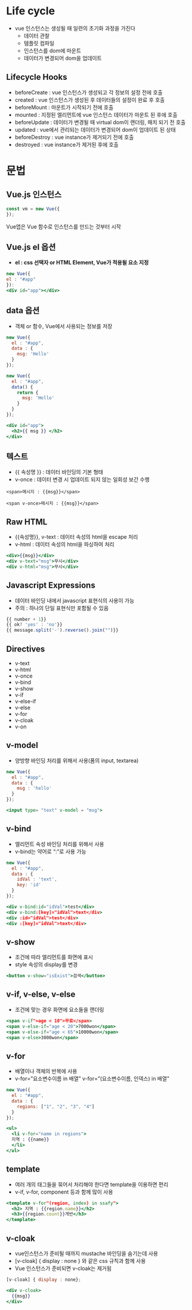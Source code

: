 # Life cycle

- vue 인스턴스는 생성될 때 일련의 초기화 과정을 가진다
    - 데이터 관찰
    - 템플릿 컴파일
    - 인스턴스를 dom에 마운트
    - 데이터가 변경되어 dom을 업데이트

## Lifecycle Hooks

- beforeCreate : vue 인스턴스가 생성되고 각 정보의 설정 전에 호출
- created : vue 인스턴스가 생성된 후 데이터들의 설정이 완료 후 호출
- beforeMount : 마운트가 시작되기 전에 호출
- mounted : 지정된 엘리먼트에 vue 인스턴스 데이터가 마운트 된 후에 호출
- beforeUpdate : 데이터가 변경될 때 virtual dom이 랜더링, 패치 되기 전 호출
- updated : vue에서 관리되는 데이터가 변경되어 dom이 업데이트 된 상태
- beforeDestroy : vue instance가 제거되기 전에 호출
- destroyed : vue instance가 제거된 후에 호출

# 문법

## Vue.js 인스턴스

```jsx
const vm = new Vue({
});

```

Vue앱은 Vue 함수로 인스턴스를 만드는 것부터 시작

## Vue.js el 옵션

- **el : css 선택자 or HTML Element, Vue가 적용될 요소 지정**

```jsx
new Vue({
el : "#app"
}):
<div id="app"></div>
```

## data 옵션

- 객체 or 함수, Vue에서 사용되는 정보를 저장

```jsx
new Vue({
  el : "#app",
  data : {
    msg: 'Hello'
  }
});

new Vue({
  el : "#app",
  data() {
    return {
      msg: 'Hello'
    }
  }
});

<div id="app">
  <h2>{{ msg }} </h2>
</div>
```

## 텍스트

- {{ 속성명 }} : 데이터 바인딩의 기본 형태
- v-once : 데이터 변경 시 업데이트 되지 않는 일회성 보간 수행

`<span>메시지 : {{msg}}</span>`

`<span v-once>메시지 : {{msg}}</span>`

## Raw HTML

- {{속성명}}, v-text : 데이터 속성의 html을 escape 처리
- v-html : 데이터 속성의 html을 파싱하여 처리

```jsx
<div>{{msg}}</div>
<div v-text="msg">무시</div>
<div v-html="msg">무시</div>
```

## Javascript Expressions

- 데이터 바인딩 내에서 javascript 표현식의 사용이 가능
- 주의 : 하나의 단일 표현식만 포함될 수 있음

```jsx
{{ number + 1}}
{{ ok? 'yes' : 'no'}}
{{ message.split('-').reverse().join("")}}
```

## Directives

- v-text
- v-html
- v-once
- v-bind
- v-show
- v-if
- v-else-if
- v-else
- v-for
- v-cloak
- v-on

## v-model

- 양방향 바인딩 처리를 위해서 사용(폼의 input, textarea)

```jsx
new Vue({
  el : "#app",
  data : {
    msg : 'hello'
  }
});

<input type= "text" v-model = "msg">
```

## v-bind

- 엘리먼트 속성 바인딩 처리를 위해서 사용
- v-bind는 약어로 “:”로 사용 가능

```jsx
new Vue({
  el : "#app",
  data : {
    idVal : 'text',
    key: 'id'
  }
});

<div v-bind:id="idVal">test</div>
<div v-bind:[key]="idVal">text</div>
<div :id="idVal">test</div>
<div :[key]="idVal">text</div>
```

## v-show

- 조건에 따라 엘리먼트를 화면에 표시
- style 속성의 display를 변경

```jsx
<button v-show="isExist">검색</button>
```

## v-if, v-else, v-else

- 조건에 맞는 경우 화면에 요소들을 랜더링

```jsx
<span v-if"=age < 10">무료</span>
<span v-else-if="age < 20">7000won</span>
<span v-else-if="age < 65">10000won</span>
<span v-else>3000won</span>
```

## v-for

- 배열이나 객체의 반복에 사용
- v-for=”요소변수이름 in 배열” v-for=”(요소변수이름, 인덱스) in 배열”

```jsx
new Vue({
  el : "#app",
  data : {
    regions: ["1", "2", "3", "4"]
  }
});

<ul>
  <li v-for="name in regions">
  지역 : {{name}}
  </li>
</ul>
```

## template

- 여러 개의 태그들을 묶어서 처리해야 한다면 template을 이용하면 편리
- v-if, v-for, component 등과 함께 많이 사용

```jsx
<template v-for"(region, index) in ssafy">
  <h2> 지역 : {{region.name}}</h2>
  <h3>{{region.count}}개반</h3>
</template>
```

## v-cloak

- vue인스턴스가 준비될 때까지 mustache 바인딩을 숨기는데 사용
- [v-cloak] { display : none } 와 같은 css 규칙과 함께 사용
- Vue 인스턴스가 준비되면 v-cloak는 제거됨

```jsx
[v-cloak] { display : none};

<div v-cloak>
  {{msg}}
</div>
```